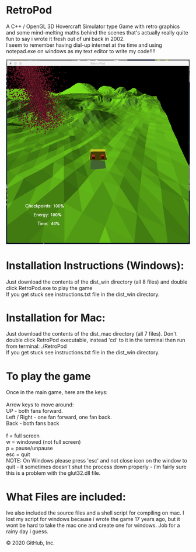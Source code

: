 # RetroPod
A C++ / OpenGL 3D Hovercraft Simulator type Game with retro graphics and some mind-melting maths behind the scenes that's actually really quite fun to say i wrote it fresh out of uni back in 2002.\
I seem to remember having dial-up internet at the time and using notepad.exe on windows as my text editor to write my code!!!!

![Screenshot of actual retropod gameplay](/screenshots/mac-screenshot-1.png?raw=true "Mac Retropod Screenshot 1")

# Installation Instructions (Windows):
Just download the contents of the dist_win directory (all 8 files) and double click RetroPod.exe to play the game\
If you get stuck see instructions.txt file in the dist_win directory.

# Installation for Mac:
Just download the contents of the dist_mac directory (all 7 files). Don't double click RetroPod executable, instead 'cd' to it in the terminal then run from terminal: ./RetroPod\
If you get stuck see instructions.txt file in the dist_win directory.

# To play the game
Once in the main game, here are the keys:\
\
Arrow keys to move around:\
UP - both fans forward.\
Left / Right - one fan forward, one fan back.\
Back - both fans back\
\
f = full screen\
w = windowed (not full screen)\
p = pause/unpause\
esc = quit\
NOTE: On Windows please press 'esc' and not close icon on the window to quit - it sometimes doesn't shut the process down properly - i'm fairly sure this is a problem with the glut32.dll file.

# What Files are included:
Ive also included the source files and a shell script for compiling on mac. I lost my script for windows because i wrote the game 17 years ago, but it wont be hard to take the mac one and create one for windows. Job for a rainy day i guess.


© 2020 GitHub, Inc.
